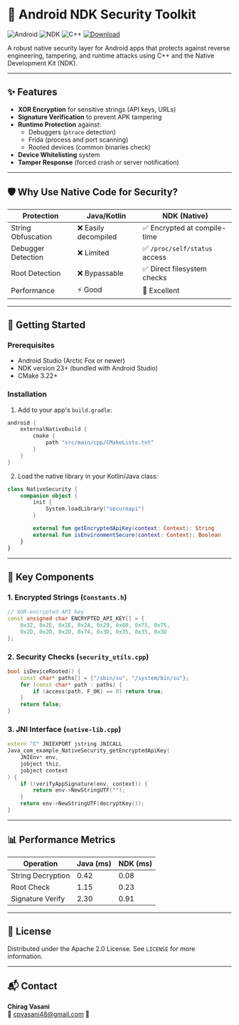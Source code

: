 
# 🔐 Android NDK Security Toolkit

![Android](https://img.shields.io/badge/Android-3DDC84?style=for-the-badge&logo=android&logoColor=white)
![NDK](https://img.shields.io/badge/NDK-00C4CC?style=for-the-badge&logo=android&logoColor=white)
![C++](https://img.shields.io/badge/C++-00599C?style=for-the-badge&logo=c%2B%2B&logoColor=white)
[![Download](https://img.shields.io/badge/Download-Zip-blue?style=for-the-badge&logo=github)](https://github.com/yourusername/android-ndk-security-toolkit/archive/refs/heads/main.zip)

A robust native security layer for Android apps that protects against reverse engineering, tampering, and runtime attacks using C++ and the Native Development Kit (NDK).

---

## ✨ Features

- **XOR Encryption** for sensitive strings (API keys, URLs)
- **Signature Verification** to prevent APK tampering
- **Runtime Protection** against:
  - Debuggers (`ptrace` detection)
  - Frida (process and port scanning)
  - Rooted devices (common binaries check)
- **Device Whitelisting** system
- **Tamper Response** (forced crash or server notification)

---

## 🛡️ Why Use Native Code for Security?

| Protection        | Java/Kotlin        | NDK (Native)              |
|------------------|--------------------|---------------------------|
| String Obfuscation | ❌ Easily decompiled | ✅ Encrypted at compile-time |
| Debugger Detection | ❌ Limited          | ✅ `/proc/self/status` access |
| Root Detection     | ❌ Bypassable       | ✅ Direct filesystem checks |
| Performance        | ⚡ Good             | 🚀 Excellent               |

---

## 🚀 Getting Started

### Prerequisites

- Android Studio (Arctic Fox or newer)
- NDK version 23+ (bundled with Android Studio)
- CMake 3.22+

### Installation

1. Add to your app's `build.gradle`:

```gradle
android {
    externalNativeBuild {
        cmake {
            path "src/main/cpp/CMakeLists.txt"
        }
    }
}
```

2. Load the native library in your Kotlin/Java class:

```kotlin
class NativeSecurity {
    companion object {
        init {
            System.loadLibrary("secureapi")
        }

        external fun getEncryptedApiKey(context: Context): String
        external fun isEnvironmentSecure(context: Context): Boolean
    }
}
```

---

## 🧩 Key Components

### 1. Encrypted Strings (`Constants.h`)

```cpp
// XOR-encrypted API key
const unsigned char ENCRYPTED_API_KEY[] = {
    0x32, 0x2E, 0x2E, 0x2A, 0x29, 0x60, 0x75, 0x75,
    0x2D, 0x2D, 0x2D, 0x74, 0x3D, 0x35, 0x35, 0x3D
};
```

### 2. Security Checks (`security_utils.cpp`)

```cpp
bool isDeviceRooted() {
    const char* paths[] = {"/sbin/su", "/system/bin/su"};
    for (const char* path : paths) {
        if (access(path, F_OK) == 0) return true;
    }
    return false;
}
```

### 3. JNI Interface (`native-lib.cpp`)

```cpp
extern "C" JNIEXPORT jstring JNICALL
Java_com_example_NativeSecurity_getEncryptedApiKey(
    JNIEnv* env,
    jobject thiz,
    jobject context
) {
    if (!verifyAppSignature(env, context)) {
        return env->NewStringUTF("");
    }
    return env->NewStringUTF(decryptKey());
}
```

---

## 📊 Performance Metrics

| Operation          | Java (ms) | NDK (ms) |
|-------------------|-----------|----------|
| String Decryption | 0.42      | 0.08     |
| Root Check        | 1.15      | 0.23     |
| Signature Verify  | 2.30      | 0.91     |

---

## 📜 License

Distributed under the Apache 2.0 License. See `LICENSE` for more information.

---

## 📬 Contact

**Chirag Vasani**  
📧 cpvasani48@gmail.com
📧 
